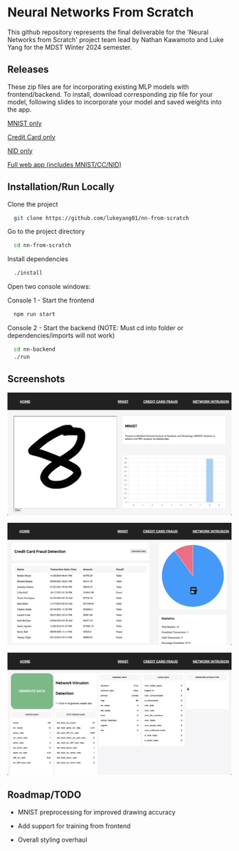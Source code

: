 # Neural Networks From Scratch

This github repository represents the final deliverable for the 'Neural Networks from Scratch' project team lead by Nathan Kawamoto and Luke Yang for the MDST Winter 2024 semester.

## Releases

These zip files are for incorporating existing MLP models with frontend/backend. To install, download corresponding zip file for your model, following slides to incorporate your model and saved weights into the app.

[MNIST only](https://github.com/lukeyang01/nn-from-scratch/archive/refs/tags/MNIST_ONLY.zip)

[Credit Card only](https://github.com/lukeyang01/nn-from-scratch/archive/refs/tags/CC-ONLY.zip)

[NID only](https://github.com/lukeyang01/nn-from-scratch/archive/refs/tags/NID-ONLY.zip)

[Full web app (includes MNIST/CC/NID)](https://github.com/lukeyang01/nn-from-scratch/archive/refs/tags/FULL-APP.zip)

## Installation/Run Locally

Clone the project

```bash
  git clone https://github.com/lukeyang01/nn-from-scratch
```

Go to the project directory

```bash
  cd nn-from-scratch
```

Install dependencies

```bash
  ./install
```

Open two console windows:

Console 1 - Start the frontend

```bash
  npm run start
```

Console 2 - Start the backend (NOTE: Must cd into folder or dependencies/imports will not work)

```bash
  cd nn-backend
  ./run
```

## Screenshots

![MNIST](/screenshots/mnist_preview.png)

![Credit Card](/screenshots/credit_card_preview.png)

![Network Intrusion](/screenshots/nid_preview.png)

## Roadmap/TODO

- MNIST preprocessing for improved drawing accuracy

- Add support for training from frontend

- Overall styling overhaul
